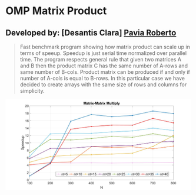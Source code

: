 # OMP Matrix Product

## Developed by: [Desantis Clara] [Pavia Roberto](https://github.com/bloodsky)

> Fast benchmark program showing how matrix product can scale up in terms of speeup. 
> Speedup is just serial time normalized over parallel time. The program respects 
> general rule that given two matrices A and B then the product matrix C has the
> same number of A-rows and same number of B-cols. Product matrix can be produced
> if and only if number of A-cols is equal to B-rows. In this particular case we have 
> decided to create arrays with the same size of rows and columns for simplicity. 

![alt text](https://github.com/bloodsky/OMPMatrixProduct/blob/main/plot.png)
